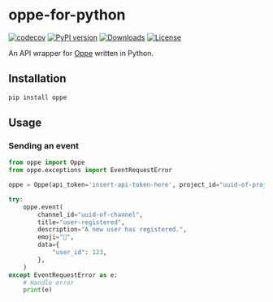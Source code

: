 # oppe-for-python
[![codecov](https://codecov.io/gh/kilobyteno/oppe-for-python/graph/badge.svg?token=JKLDG13D1W)](https://codecov.io/gh/kilobyteno/oppe-for-python)
[![PyPI version](https://badge.fury.io/py/oppe.svg)](https://badge.fury.io/py/oppe)
[![Downloads](https://pepy.tech/badge/oppe)](https://pepy.tech/project/oppe)
[![License](https://img.shields.io/github/license/kilobyteno/oppe-for-python)](LICENSE)

An API wrapper for [Oppe](https://oppe.app) written in Python.


## Installation

```bash
pip install oppe
```

## Usage

### Sending an event

```python
from oppe import Oppe
from oppe.exceptions import EventRequestError

oppe = Oppe(api_token='insert-api-token-here', project_id="uuid-of-project")

try:
    oppe.event(
        channel_id="uuid-of-channel",
        title="user-registered",
        description="A new user has registered.",
        emoji="👋",
        data={
            "user_id": 123,
        },
    )
except EventRequestError as e:
    # Handle error
    print(e)
```
